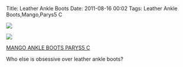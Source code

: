 Title: Leather Ankle Boots
Date: 2011-08-16 00:02
Tags: Leather Ankle Boots,Mango,Parys5 C


 
![](/images/MangoLeatherAnkleBoot.jpg)

 
 
![](/images/MangoBlackLeatherAnkleBootParyssC.jpg)

  

[MANGO ANKLE BOOTS PARYS5 C](http://shop.mango.com/ficha.faces?id=53619026&state=she_006_IN#.TkcGV3QCjJs.blogger)
 
 
Who else is obsessive over leather ankle boots? 
 

